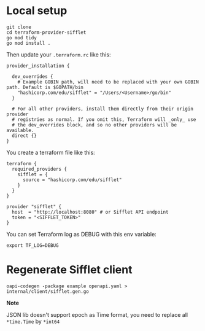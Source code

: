 # Local setup

```
git clone
cd terraform-provider-sifflet
go mod tidy
go mod install .
```

Then update your `.terraform.rc` like this:

```
provider_installation {

  dev_overrides {
    # Example GOBIN path, will need to be replaced with your own GOBIN path. Default is $GOPATH/bin
    "hashicorp.com/edu/sifflet" = "/Users/<Username>/go/bin"
  }

  # For all other providers, install them directly from their origin provider
  # registries as normal. If you omit this, Terraform will _only_ use
  # the dev_overrides block, and so no other providers will be available.
  direct {}
}
```

You create a terraform file like this:

```
terraform {
  required_providers {
    sifflet = {
      source = "hashicorp.com/edu/sifflet"
    }
  }
}

provider "sifflet" {
  host  = "http://localhost:8080" # or Sifflet API endpoint
  token = "<SIFFLET_TOKEN>"
}
```

You can set Terraform log as DEBUG with this env variable:
```
export TF_LOG=DEBUG
```


# Regenerate Sifflet client

```
oapi-codegen -package example openapi.yaml > internal/client/sifflet.gen.go
```

**Note**

JSON lib doesn't support epoch as Time format, you need to replace all `*time.Time` by `*int64`